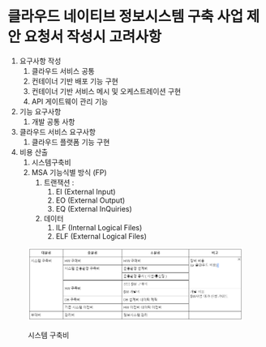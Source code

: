# 클라우드 네이티브 정보시스템 구축 사업 제안 요청서 작성시 고려사항

1. 요구사항 작성
   1. 클라우드 서비스 공통
   2. 컨테이너 기반 배포 기능 구현
   3. 컨테이너 기반 서비스 메시 및 오케스트레이션 구현
   4. API 게이트웨이 관리 기능
2. 기능 요구사항
   1. 개발 공통 사항
3. 클라우드 서비스 요구사항
   1. 클라우드 플랫폼 기능 구현
4. 비용 산출
   1. 시스템구축비
   2. MSA 기능식별 방식 (FP)
      1. 트랜잭션 :&#x20;
         1. EI (External Input)
         2. EO (External Output)
         3. EQ (External InQuiries)
      2. 데이터
         1. ILF (Internal Logical Files)
         2. ELF (External Logical Files)

<figure><img src="../../.gitbook/assets/image (51).png" alt=""><figcaption><p>시스템 구축비</p></figcaption></figure>

